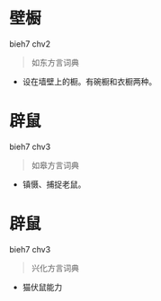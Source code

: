 # 壁橱
bieh7 chv2
> 如东方言词典
- 设在墙壁上的橱。有碗橱和衣橱两种。

# 辟鼠
bieh7 chv3
> 如皋方言词典
- 镇慑、捕捉老鼠。

# 辟鼠
bieh7 chv3
> 兴化方言词典
- 猫伏鼠能力
